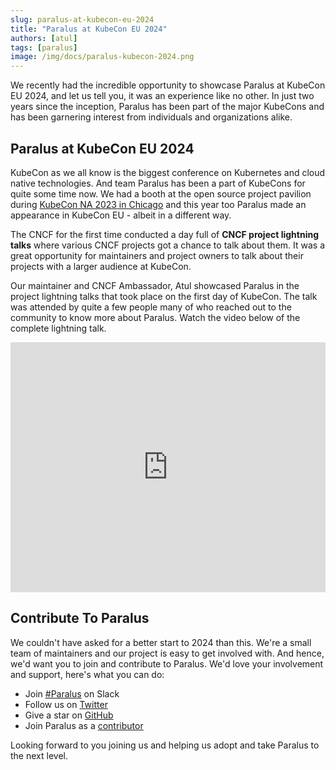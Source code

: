 ```yaml
---
slug: paralus-at-kubecon-eu-2024
title: "Paralus at KubeCon EU 2024"
authors: [atul]
tags: [paralus]
image: /img/docs/paralus-kubecon-2024.png
---
```


We recently had the incredible opportunity to showcase Paralus at KubeCon EU 2024, and let us tell you, it was an experience like no other. In just two years since the inception, Paralus has been part of the major KubeCons and has been garnering interest from individuals and organizations alike.

<!--truncate -->

## Paralus at KubeCon EU 2024

KubeCon as we all know is the biggest conference on Kubernetes and cloud native technologies. And team Paralus has been a part of KubeCons for quite some time now. We had a booth at the open source project pavilion during [KubeCon NA 2023 in Chicago](https://www.paralus.io/blog/paralus-booth-at-kubecon-north-america) and this year too Paralus made an appearance in KubeCon EU - albeit in a different way.

The CNCF for the first time conducted a day full of **CNCF project lightning talks** where various CNCF projects got a chance to talk about them. It was a great opportunity for maintainers and project owners to talk about their projects with a larger audience at KubeCon.

Our maintainer and CNCF Ambassador, Atul showcased Paralus in the project lightning talks that took place on the first day of KubeCon. The talk was attended by quite a few people many of who reached out to the community to know more about Paralus. Watch the video below of the complete lightning talk.

<iframe width="100%" height="400" src="https://www.youtube.com/embed/7_NqnnBqLls?si=QcCzQvzZWk23toLo" title="Atulpriya Sharma talks about Paralus at KubeCon EU 2024 in Paris" frameborder="0" allow="accelerometer; autoplay; clipboard-write; encrypted-media; gyroscope; picture-in-picture; web-share" referrerpolicy="strict-origin-when-cross-origin" allowfullscreen></iframe>

## Contribute To Paralus

We couldn't have asked for a better start to 2024 than this. We're a small team of maintainers and our project is easy to get involved with. And hence, we'd want you to join and contribute to Paralus. We'd love your involvement and support, here's what you can do:

- Join [#Paralus](https://paralus.slack.com) on Slack
- Follow us on [Twitter](https://twitter.com/paralus_)
- Give a star on [GitHub](https://github.com/paralus/paralus)
- Join Paralus as a [contributor](https://github.com/paralus/paralus/blob/main/CONTRIBUTING.md)

Looking forward to you joining us and helping us adopt and take Paralus to the next level.

